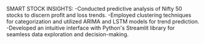 SMART STOCK INSIGHTS:
 -Conducted predictive analysis of Nifty 50 stocks to discern profit and loss trends.
 -Employed clustering techniques for categorization and utilized ARIMA and LSTM models for trend prediction.
 -Developed an intuitive interface with Python's Streamlit library for seamless data exploration and decision-making.
